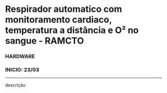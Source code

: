 # Respirador automatico com monitoramento cardiaco, temperatura a distância e O² no sangue - RAMCTO
### HARDWARE
### INICIO: 23/03
--- 
descrição

